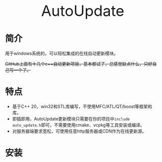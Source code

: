 <center><font size=7>AutoUpdate</font></center>

# 简介

用于windows系统的，可以轻松集成的在线自动更新模块。



~~GitHub上面有十几个c++自动更新项目，基本都试了，总感觉缺点什么，只好自己写一个了。~~

# 特点

- 基于C++ 20，win32和STL库编写，不使用MFC/ATL/QT/boost等框架和库。
- 即插即用，AutoUpdate更新模块只需要在你的项目中`include auto_update.h`即可，不需要使用cmake、vcpkg等工具安装或编译。
- 对服务器端要求宽松，可使用任意http服务器或CDN作为在线更新源。

# 安装

